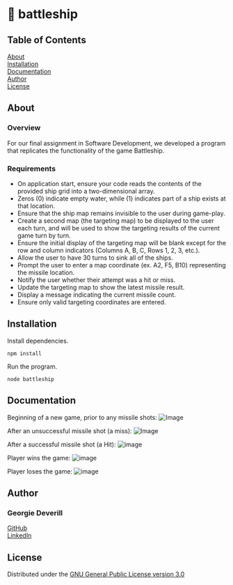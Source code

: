 # 🚢 battleship

## Table of Contents

[About](#about)\
[Installation](#installation)\
[Documentation](#documentation)\
[Author](#author)\
[License](#license)

## About

### Overview

For our final assignment in Software Development, we developed a program that replicates the functionality of the game Battleship.

### Requirements

* On application start, ensure your code reads the contents of the provided ship grid
  into a two-dimensional array.
* Zeros (0) indicate empty water, while (1) indicates part of a ship exists at that location.
* Ensure that the ship map remains invisible to the user during game-play.
* Create a second map (the targeting map) to be displayed to the user each turn,
  and will be used to show the targeting results of the current game turn by turn.
* Ensure the initial display of the targeting map will be blank except for the row and column indicators (Columns A, B, C, Rows 1, 2, 3, etc.).
* Allow the user to have 30 turns to sink all of the ships.
* Prompt the user to enter a map coordinate (ex. A2, F5, B10) representing the missile location.
* Notify the user whether their attempt was a hit or miss.
* Update the targeting map to show the latest missile result.
* Display a message indicating the current missile count.
* Ensure only valid targeting coordinates are entered.

## Installation

Install dependencies.

```
npm install
```

Run the program.

```
node battleship
```

## Documentation
Beginning of a new game, prior to any missile shots:
![Image](https://user-images.githubusercontent.com/72951538/158226223-1cdef784-6ef4-44c4-a4a2-94faced69be1.png)

After an unsuccessful missile shot (a miss):
![Image](https://user-images.githubusercontent.com/72951538/158226223-1cdef784-6ef4-44c4-a4a2-94faced69be1.png)

After a successful missile shot (a Hit):
![image](https://user-images.githubusercontent.com/72951538/158226588-16515ac7-1512-4046-885e-eed687335a60.png)

Player wins the game:
![image](https://user-images.githubusercontent.com/72951538/158226648-f47a2b7b-7da6-4073-8c24-fbcd5d1735df.png)

Player loses the game:
![image](https://user-images.githubusercontent.com/72951538/158226679-a53c9864-a388-4b8a-bc40-83a429bca2da.png)

## Author

### Georgie Deverill

[GitHub](https://github.com/gdevv)\
[LinkedIn](https://www.linkedin.com/in/georgie-deverill-044833121/)

## License

Distributed under the [GNU General Public License version 3.0](https://www.gnu.org/licenses/gpl-3.0.en.html)
